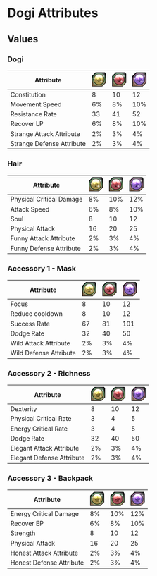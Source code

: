 # Dogi Attributes

## Values

### Dogi
| Attribute | ![Excellent](../_images/dogi-attributes/excellent.png) | ![Rare](../_images/dogi-attributes/rare.png) | ![Legendary](../_images/dogi-attributes/legendary.png) |
| - | - | - | - |
| Constitution | 8 | 10 | 12 |
| Movement Speed | 6% | 8% | 10% |
| Resistance Rate | 33 | 41 | 52 |
| Recover LP | 6% | 8% | 10% |
| Strange Attack Attribute | 2% | 3% | 4% |
| Strange Defense Attribute | 2% | 3% | 4% |

### Hair
| Attribute | ![Excellent](../_images/dogi-attributes/excellent.png) | ![Rare](../_images/dogi-attributes/rare.png) | ![Legendary](../_images/dogi-attributes/legendary.png) |
| - | - | - | - |
| Physical Critical Damage | 8% | 10% | 12% |
| Attack Speed | 6% | 8% | 10% |
| Soul | 8 | 10 | 12 |
| Physical Attack | 16 | 20 | 25 |
| Funny Attack Attribute | 2% | 3% | 4% |
| Funny Defense Attribute | 2% | 3% | 4% |

### Accessory 1 - Mask
| Attribute | ![Excellent](../_images/dogi-attributes/excellent.png) | ![Rare](../_images/dogi-attributes/rare.png) | ![Legendary](../_images/dogi-attributes/legendary.png) |
| - | - | - | - |
| Focus | 8 | 10 | 12 |
| Reduce cooldown | 8 | 10 | 12 |
| Success Rate | 67 | 81 | 101 |
| Dodge Rate | 32 | 40 | 50 |
| Wild Attack Attribute | 2% | 3% | 4% |
| Wild Defense Attribute | 2% | 3% | 4% |

### Accessory 2 - Richness
| Attribute | ![Excellent](../_images/dogi-attributes/excellent.png) | ![Rare](../_images/dogi-attributes/rare.png) | ![Legendary](../_images/dogi-attributes/legendary.png) |
| - | - | - | - |
| Dexterity | 8 | 10 | 12 |
| Physical Critical Rate | 3 | 4 | 5 |
| Energy Critical Rate | 3 | 4 | 5 |
| Dodge Rate | 32 | 40 | 50 |
| Elegant Attack Attribute | 2% | 3% | 4% |
| Elegant Defense Attribute | 2% | 3% | 4% |

### Accessory 3 - Backpack
| Attribute | ![Excellent](../_images/dogi-attributes/excellent.png) | ![Rare](../_images/dogi-attributes/rare.png) | ![Legendary](../_images/dogi-attributes/legendary.png) |
| - | - | - | - |
| Energy Critical Damage | 8% | 10% | 12% |
| Recover EP | 6% | 8% | 10% |
| Strength | 8 | 10 | 12 |
| Physical Attack | 16 | 20 | 25 |
| Honest Attack Attribute | 2% | 3% | 4% |
| Honest Defense Attribute | 2% | 3% | 4% |
